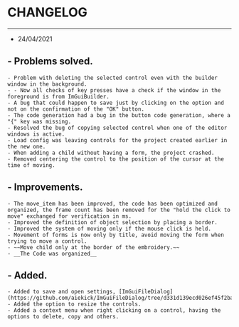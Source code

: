 # CHANGELOG

----------------------------------------------------------------------------------------------------------------------------------------------
- 24/04/2021 
## - Problems solved.
    - Problem with deleting the selected control even with the builder window in the background.
    - - Now all checks of key presses have a check if the window in the foreground is from ImGuiBuilder.
    - A bug that could happen to save just by clicking on the option and not on the confirmation of the "OK" button.
    - The code generation had a bug in the button code generation, where a "{" key was missing.
    - Resolved the bug of copying selected control when one of the editor windows is active.
    - Load config was leaving controls for the project created earlier in the new one.
    - When adding a child without having a form, the project crashed.
    - Removed centering the control to the position of the cursor at the time of moving.

## - Improvements.
    - The move_item has been improved, the code has been optimized and organized, the frame count has been removed for the "hold the click to move" exchanged for verification in ms.
    - Improved the definition of object selection by placing a border.
    - Improved the system of moving only if the mouse click is held.
    - Movement of forms is now only by title, avoid moving the form when trying to move a control.
    - ~~Move child only at the border of the embroidery.~~ 
    - __The Code was organized__ 

## - Added.
    - Added to save and open settings, [ImGuiFileDialog](https://github.com/aiekick/ImGuiFileDialog/tree/d331d139ecd026ef45f2ba03175182e29f6aef56)
    - Added the option to resize the controls.
    - Added a context menu when right clicking on a control, having the options to delete, copy and others. 